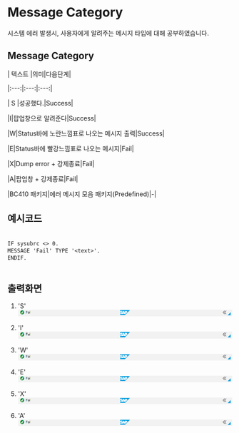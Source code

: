  # Message Category
 
 시스템 에러 발생시, 사용자에게 알려주는 메시지 타입에 대해 공부하였습니다.
 
 
## Message Category

 
| 텍스트 |의미|다음단계|

|:---:|:---:|:---:|

| S  |성공했다.|Success|

|I|팝업창으로 알려준다|Success|

|W|Status바에 노란느낌표로 나오는 메시지 출력|Success|

|E|Status바에 빨강느낌표로 나오는 메시지|Fail|

|X|Dump error + 강제종료|Fail|

|A|팝업창 + 강제종료|Fail|

|BC410 패키지|에러 메시지 모음 패키지(Predefined)|-|



## 예시코드

```

IF sysubrc <> 0.
MESSAGE 'Fail' TYPE '<text>'.
ENDIF.


```



## 출력화면
1. 'S'
   ![s코드 에러](./image/error_s.png)
2. 'I'
    ![s코드 에러](./image/error_s.png)
3. 'W'
 ![s코드 에러](./image/error_s.png)
4. 'E'
 ![s코드 에러](./image/error_s.png)
5. 'X'
 ![s코드 에러](./image/error_s.png)

6. 'A'
 ![s코드 에러](./image/error_s.png)

